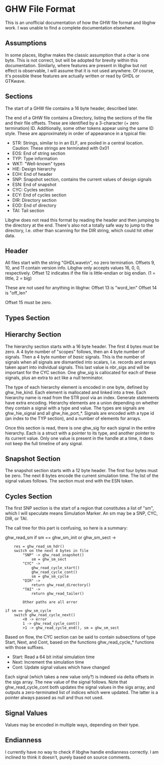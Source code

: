 # GHW File Format
This is an unofficial documentation of how the GHW file format and libghw work. I was unable to find a complete documentation elsewhere.

## Assumptions
In some places, libghw makes the classic assumption that a char is one byte. This is not correct, but will be adopted for brevity within this documentation. Similarly, where features are present in libghw but not effect is observable, I will assume that it is not used anywhere. Of course, it's possible these features are actually written or read by GHDL or GTKwave.

## Sections
The start of a GHW file contains a 16 byte header, described later.

The end of a GHW file contains a Directory, listing the sections of the file and their file offsets. These are identified by a 3-character (+ zero termination) ID. Additionally, some other tokens appear using the same ID style. These are approximately in order of appearance in a typical file:

* STR: Strings, similar to in an ELF, are pooled in a central location.
	Caution: These strings are terminated with 0x01
* EOS: End of string section
* TYP: Type information
* WKT: "Well-known" types
* HIE: Design hierarchy
* EOH: End of header
* SNP: Snapshot section, contains the current values of design signals
* ESN: End of snapshot
* CYC: Cycles section
* ECY: End of cycles section
* DIR: Directory section
* EOD: End of directory
* TAI: Tail section

Libghw does not read this format by reading the header and then jumping to the directory at the end. There's also not a totally safe way to jump to the directory, I.e. other than scanning for the DIR string, which could hit other data.

## Header
All files start with the string "GHDLwave\n", no zero termination.
Offsets 9, 10, and 11 contain version info. Libghw only accepts values 16, 0, 0, respectively.
Offset 12 indicates if the file is little-endian or big endian. (1 = little, 2 = big)

These are not used for anything in libghw:
Offset 13 is "word_len"
Offset 14 is "off_len"

Offset 15 must be zero.

## Types Section


## Hierarchy Section
The hierarchy section starts with a 16 byte header. The first 4 bytes must be zero. A 4 byte number of "scopes" follows, then an 4 byte number of signals. Then a 4 byte number of *basic* signals. This is the number of signals when all signals are dismantled into scalars, I.e. records and arrays taken apart into individual signals. This last value is nbr_sigs and will be important for the CYC section. One ghw_sig is callocated for each of these signals, plus an extra to act like a null terminator.

The type of each hierarchy element is encoded in one byte, defined by ghw_hie_kind. Each element is mallocated and linked into a tree. Each hierarchy name is read from the STR pool via an index. Generate statements have extra encoding. Hierarchy elements are a union depending on whether they contain a signal with a type and value. The types are signals are ghw_hie_signal and all ghw_hie_port_*. Signals are encoded with a type id (an index to the TYP section), and a number of elements for arrays.

Once this section is read, there is one ghw_sig for each signal in the entire hierarchy. Each is a struct with a pointer to its type, and another pointer to its current value. Only one value is present in the handle at a time, it does not keep the full timeline of any signal.

## Snapshot Section
The snapshot section starts with a 12 byte header. The first four bytes must be zero. The next 8 bytes encode the current simulation time. The list of the signal values follows. The section must end with the ESN token.

## Cycles Section
The first SNP section is the start of a region that constitutes a list of "sm", which I will speculate means Simulation Marker. An sm may be a SNP, CYC, DIR, or TAI.

The call tree for this part is confusing, so here is a summary:

ghw_read_sm
	if sm == ghw_sm_init or ghw_sm_sect ->

		res = ghw_read_sm_hdr()
		switch on the next 4 bytes in file
			"SNP" -> ghw_read_snapshot()
				sm = ghw_sm_sect
			"CYC" ->
				ghw_read_cycle_start()
				ghw_read_cycle_cont()
				sm = ghw_sm_cycle
			"DIR" ->
				return ghw_read_directory()
			"TAI" ->
				return ghw_read_tailer()

			Other paths are all error

	if sm == ghw_sm_cycle
		switch ghw_read_cycle_next()
			<0 -> error
			1 -> ghw_read_cycle_cont()
			>1 -> ghw_read_cycle_end(), sm = ghw_sm_sect

Based on flow, the CYC section can be said to contain subsections of type Start, Next, and Cont, based on the functions ghw_read_cycle_* functions with those suffixes.
* Start: Read a 64 bit initial simulation time
* Next: Increment the simulation time
* Cont: Update signal values which have changed

Each signal (which takes a new value only?) is indexed via delta offsets in the sigs array. The new value of the signal follows. Note that ghw_read_cycle_cont both updates the signal values in the sigs array, and outputs a zero-terminated list of indices which were updated. The latter is a pointer always passed as null and thus not used.

## Signal Values
Values may be encoded in multiple ways, depending on their type.

## Endianness
I currently have no way to check if libghw handle endianness correctly. I am inclined to think it doesn't, purely based on source comments.